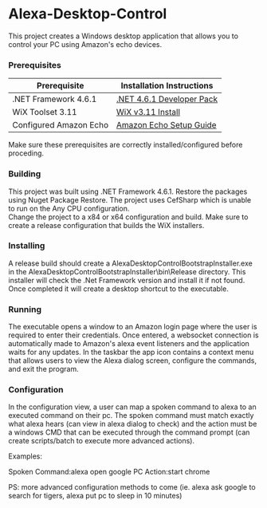 # Alexa-Desktop-Control

This project creates a Windows desktop application that allows you to control your PC using Amazon's echo devices.

### Prerequisites


| Prerequisite | Installation Instructions |
| ------ | ------ |
| .NET Framework 4.6.1 | [.NET 4.6.1 Developer Pack][PlDb] |
| WiX Toolset 3.11 | [WiX v3.11 Install][PlGh] |
| Configured Amazon Echo | [Amazon Echo Setup Guide][PlGd] |

Make sure these prerequisites are correctly installed/configured before proceding.

### Building

This project was built using .NET Framework 4.6.1.
Restore the packages using Nuget Package Restore.
The project uses CefSharp which is unable to run on the Any CPU configuration.  
Change the project to a x84 or x64 configuration and build.
Make sure to create a release configuration that builds the WiX installers.

### Installing

A release build should create a AlexaDesktopControlBootstrapInstaller.exe in the AlexaDesktopControlBootstrapInstaller\bin\Release directory.
This installer will check the .Net Framework version and install it if not found.  Once completed it will create a desktop shortcut to the executable.

### Running

The executable opens a window to an Amazon login page where the user is required to enter their credentials.  Once entered, a websocket
connection is automatically made to Amazon's alexa event listeners and the application waits for any updates.  In the taskbar the app icon contains a context menu that allows users to view the Alexa dialog screen, configure the commands, and exit the program.

### Configuration

In the configuration view, a user can map a spoken command to alexa to an executed command on their pc.  The spoken command must match exactly what alexa hears (can view in alexa dialog to check) and the action must be a windows CMD that can be executed through the command prompt (can create scripts/batch to execute more advanced actions).

Examples:

Spoken Command:alexa open google
PC Action:start chrome


PS: more advanced configuration methods to come (ie. alexa ask google to search for tigers, alexa put pc to sleep in 10 minutes)



[PlDb]: <https://www.microsoft.com/en-us/download/details.aspx?id=49978>
[PlGh]: <https://github.com/wixtoolset/wix3/releases/tag/wix3111rtm>
[PlGd]: <https://www.amazon.com/gp/help/customer/display.html?nodeId=202189140>
